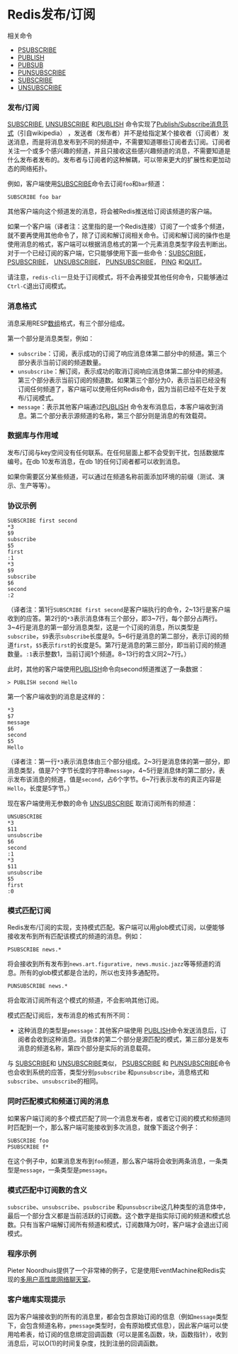 # Redis发布/订阅

相关命令

- [PSUBSCRIBE](https://redis.io/commands/psubscribe)
- [PUBLISH](https://redis.io/commands/publish)
- [PUBSUB](https://redis.io/commands/pubsub)
- [PUNSUBSCRIBE](https://redis.io/commands/punsubscribe)
- [SUBSCRIBE](https://redis.io/commands/subscribe)
- [UNSUBSCRIBE](https://redis.io/commands/unsubscribe)

### 发布/订阅

[SUBSCRIBE](https://redis.io/commands/subscribe), [UNSUBSCRIBE](https://redis.io/commands/unsubscribe) 和[PUBLISH](https://redis.io/commands/publish) 命令实现了[Publish/Subscribe消息范式](http://en.wikipedia.org/wiki/Publish/subscribe)（引自wikipedia） ，发送者（发布者）并不是给指定某个接收者（订阅者）发送消息，而是将消息发布到不同的频道中，不需要知道哪些订阅者去订阅。订阅者关注一个或多个感兴趣的频道，并且只接收这些感兴趣频道的消息，不需要知道是什么发布者发布的。发布者与订阅者的这种解耦，可以带来更大的扩展性和更加动态的网络拓扑。

例如，客户端使用[SUBSCRIBE](https://redis.io/commands/subscribe)命令去订阅`foo`和`bar`频道：

```shell
SUBSCRIBE foo bar
```

其他客户端向这个频道发的消息，将会被Redis推送给订阅该频道的客户端。

如果一个客户端（译者注：这里指的是一个Redis连接）订阅了一个或多个频道，就不要再使用其他命令了，除了订阅和解订阅相关命令。订阅和解订阅的操作也是使用消息的格式，客户端可以根据消息格式的第一个元素消息类型字段去判断出。对于一个已经订阅的客户端，它只能够使用下面一些命令：[SUBSCRIBE](https://redis.io/commands/subscribe)， [PSUBSCRIBE](https://redis.io/commands/psubscribe)， [UNSUBSCRIBE](https://redis.io/commands/unsubscribe)， [PUNSUBSCRIBE](https://redis.io/commands/punsubscribe)， [PING](https://redis.io/commands/ping) 和[QUIT](https://redis.io/commands/quit)。

请注意，`redis-cli`一旦处于订阅模式，将不会再接受其他任何命令，只能够通过`Ctrl-C`退出订阅模式。

### 消息格式

消息采用RESP[数组](https://redis.io/topics/protocol#array-reply)格式，有三个部分组成。

第一个部分是消息类型，例如：

- `subscribe`：订阅，表示成功的订阅了响应消息体第二部分中的频道。第三个部分表示当前订阅的频道数量。
- `unsubscribe`：解订阅，表示成功的取消订阅响应消息体第二部分中的频道。第三个部分表示当前订阅的频道数。如果第三个部分为0，表示当前已经没有订阅任何频道了，客户端可以使用任何Redis命令，因为当前已经不在处于发布/订阅模式。
- `message`：表示其他客户端通过[PUBLISH](https://redis.io/commands/publish) 命令发布消息后，本客户端收到消息。第二个部分表示源频道的名称，第三个部分则是消息的有效载荷。

### 数据库与作用域

发布/订阅与key空间没有任何联系。在任何层面上都不会受到干扰，包括数据库编号。在db 10发布消息，在db 1的任何订阅者都可以收到消息。

如果你需要区分某些频道，可以通过在频道名称前面添加环境的前缀（测试、演示、生产等等）。

### 协议示例

```shell
SUBSCRIBE first second
*3
$9
subscribe
$5
first
:1
*3
$9
subscribe
$6
second
:2
```

（译者注：第1行`SUBSCRIBE first second`是客户端执行的命令，2\~13行是客户端收到的应答。第2行的`*3`表示消息体有三个部分，即3\~7行，每个部分占两行。3\~4行是消息的第一部分消息类型，这是一个订阅的消息，所以类型是`subscribe`，`$9`表示`subscribe`长度是9。5\~6行是消息的第二部分，表示订阅的频道`first`，`$5`表示`first`的长度是5。第7行是消息的第三部分，即当前订阅的频道数量。`:1`表示整数1，当前订阅1个频道。8\~13行的含义同2\~7行。）

此时，其他的客户端使用[PUBLISH](https://redis.io/commands/publish)命令向second频道推送了一条数据：

```shell
> PUBLISH second Hello
```

第一个客户端收到的消息是这样的：

```shell
*3
$7
message
$6
second
$5
Hello
```

（译者注：第一行`*3`表示消息体由三个部分组成。2\~3行是消息体的第一部分，即消息类型，值是7个字节长度的字符串`message`，4\~5行是消息体的第二部分，表示发布该消息的频道，值是`second`，占6个字节。6\~7行表示发布的真正内容是`Hello`，长度是5字节。）

现在客户端使用无参数的命令 [UNSUBSCRIBE](https://redis.io/commands/unsubscribe) 取消订阅所有的频道：

```shell
UNSUBSCRIBE
*3
$11
unsubscribe
$6
second
:1
*3
$11
unsubscribe
$5
first
:0
```

### 模式匹配订阅

Redis发布/订阅的实现，支持模式匹配。客户端可以用glob模式订阅，以便能够接收发布到所有匹配该模式的频道的消息。例如：

```shell
PSUBSCRIBE news.*
```

将会接收到所有发布到`news.art.figurative, news.music.jazz`等等频道的消息。所有的glob模式都是合法的，所以也支持多通配符。

```shell
PUNSUBSCRIBE news.*
```

将会取消订阅所有这个模式的频道，不会影响其他订阅。

模式匹配订阅后，发布消息的格式有所不同：

- 这种消息的类型是`pmessage`：其他客户端使用 [PUBLISH](https://redis.io/commands/publish)命令发送消息后，订阅者会收到这种消息。消息体的第二个部分是源匹配的模式，第三部分是发布消息的频道名称，第四个部分是实际的消息载荷。

与 [SUBSCRIBE](https://redis.io/commands/subscribe)和 [UNSUBSCRIBE](https://redis.io/commands/unsubscribe)类似， [PSUBSCRIBE](https://redis.io/commands/psubscribe) 和 [PUNSUBSCRIBE](https://redis.io/commands/punsubscribe)命令也会收到系统的应答，类型分别`psubscribe` 和`punsubscribe`，消息格式和`subscribe`、`unsubscribe`的相同。

### 同时匹配模式和频道订阅的消息

如果客户端订阅的多个模式匹配了同一个消息发布者，或者它订阅的模式和频道同时匹配到一个，那么客户端可能接收到多次消息，就像下面这个例子：

```shell
SUBSCRIBE foo
PSUBSCRIBE f*
```

在这个例子中，如果消息发布到`foo`频道，那么客户端将会收到两条消息，一条类型是`message`，一条类型是`pmessage`。

### 模式匹配中订阅数的含义

`subscribe`、`unsubscribe`、`psubscribe` 和`punsubscribe`这几种类型的消息体中，最后一个部分含义都是当前活跃的订阅数。这个数字是指实际订阅的频道和模式总数。只有当客户端解订阅所有频道和模式，订阅数降为0时，客户端才会退出订阅模式。

### 程序示例

Pieter Noordhuis提供了一个非常棒的例子，它是使用EventMachine和Redis实现的[多用户高性能网络聊天室](https://gist.github.com/pietern/348262)。

### 客户端库实现提示

因为客户端接收到的所有的消息里，都会包含原始订阅的信息（例如`message`类型下，会包含频道名称，`pmessage`类型时，会有原始模式信息），因此客户端可以使用哈希表，给订阅的信息绑定回调函数（可以是匿名函数，块，函数指针），收到消息后，可以O(1)的时间复杂度，找到注册的回调函数。